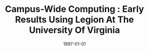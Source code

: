 ---
title: "Campus-Wide Computing : Early Results Using Legion At The University Of Virginia"
date: 1997-01-01
venue: ""
paperurl: https://doi.org/10.1177/109434209701100206
authors: "Andrew S Grimshaw, Anh NguyenTuong, Michael J Lewis and Mark Hyett"
---